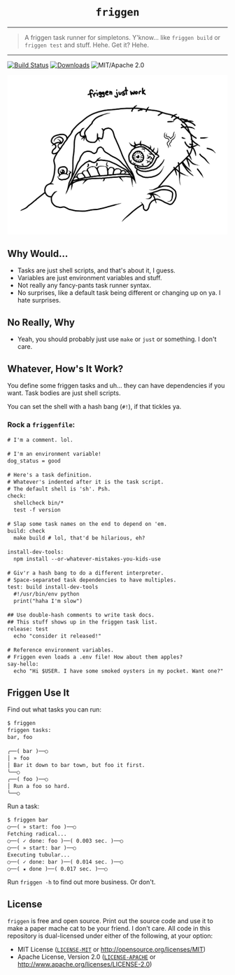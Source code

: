 <h1 align=center><code>friggen</code></h1>
<hr/>

> A friggen task runner for simpletons.
> Y'know... like `friggen build` or `friggen test` and stuff. Hehe. Get it? Hehe.
<hr/>

[![Build Status](https://img.shields.io/github/actions/workflow/status/troykinsella/friggen/ci.yml?branch=master&style=round-square)](https://github.com/troykinsella/friggen/actions/workflows/ci.yml?query=branch%3Amaster)
[![Downloads](https://img.shields.io/github/downloads/troykinsella/friggen/total.svg)](https://github.com/troykinsella/friggen/releases)
![MIT/Apache 2.0](https://img.shields.io/badge/license-MIT%2FApache-blue.svg)

![friggen_just_work.png](friggen_just_work.png)

## Why Would...

* Tasks are just shell scripts, and that's about it, I guess.
* Variables are just environment variables and stuff.
* Not really any fancy-pants task runner syntax.
* No surprises, like a default task being different or changing up on ya. I hate surprises.

## No Really, Why

* Yeah, you should probably just use `make` or `just` or something. I don't care.

## Whatever, How's It Work?

You define some friggen tasks and uh...
they can have dependencies if you want.
Task bodies are just shell scripts.

You can set the shell with a hash bang (`#!`), if that tickles ya.

### Rock a `friggenfile`:

```
# I'm a comment. lol.

# I'm an environment variable!
dog_status = good

# Here's a task definition.
# Whatever's indented after it is the task script.
# The default shell is 'sh'. Psh.
check:
  shellcheck bin/*
  test -f version

# Slap some task names on the end to depend on 'em.
build: check
  make build # lol, that'd be hilarious, eh?

install-dev-tools:
  npm install --or-whatever-mistakes-you-kids-use

# Giv'r a hash bang to do a different interpreter.
# Space-separated task dependencies to have multiples.
test: build install-dev-tools
  #!/usr/bin/env python
  print("haha I'm slow")

## Use double-hash comments to write task docs.
## This stuff shows up in the friggen task list.
release: test
  echo "consider it released!"

# Reference environment variables.
# Friggen even loads a .env file! How about them apples?
say-hello:
  echo "Hi $USER. I have some smoked oysters in my pocket. Want one?"
```

## Friggen Use It

Find out what tasks you can run:

```
$ friggen
friggen tasks:
bar, foo

╭──( bar )──○
│ » foo
│ Bar it down to bar town, but foo it first.
╰──○
╭──( foo )──○
│ Run a foo so hard.
╰──○
```

Run a task:

```
$ friggen bar
○──( » start: foo )──○
Fetching radical...
○──( ✓ done: foo )──( 0.003 sec. )──○
○──( » start: bar )──○
Executing tubular...
○──( ✓ done: bar )──( 0.014 sec. )──○
○──( ★ done )──( 0.017 sec. )──○
```

Run `friggen -h` to find out more business. Or don't.

## License

`friggen` is free and open source.
Print out the source code and use it to make a
paper mache cat to be your friend. I don't care.
All code in this repository is dual-licensed under
either of the following, at your option:

* MIT License ([`LICENSE-MIT`](LICENSE-MIT) or http://opensource.org/licenses/MIT)
* Apache License, Version 2.0 ([`LICENSE-APACHE`](LICENSE-APACHE) or http://www.apache.org/licenses/LICENSE-2.0)
